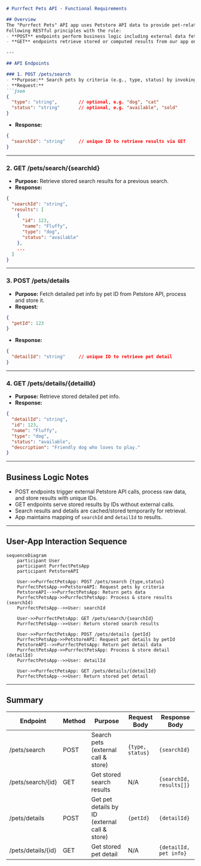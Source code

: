 ```markdown
# Purrfect Pets API - Functional Requirements

## Overview
The "Purrfect Pets" API app uses Petstore API data to provide pet-related functionalities.  
Following RESTful principles with the rule:  
- **POST** endpoints perform business logic including external data fetching or calculations.  
- **GET** endpoints retrieve stored or computed results from our app only.

---

## API Endpoints

### 1. POST /pets/search  
- **Purpose:** Search pets by criteria (e.g., type, status) by invoking Petstore API, process results, and store them locally for retrieval.  
- **Request:**  
```json
{
  "type": "string",        // optional, e.g. "dog", "cat"
  "status": "string"       // optional, e.g. "available", "sold"
}
```  
- **Response:**  
```json
{
  "searchId": "string"     // unique ID to retrieve results via GET
}
```

---

### 2. GET /pets/search/{searchId}  
- **Purpose:** Retrieve stored search results for a previous search.  
- **Response:**  
```json
{
  "searchId": "string",
  "results": [
    {
      "id": 123,
      "name": "Fluffy",
      "type": "dog",
      "status": "available"
    },
    ...
  ]
}
```

---

### 3. POST /pets/details  
- **Purpose:** Fetch detailed pet info by pet ID from Petstore API, process and store it.  
- **Request:**  
```json
{
  "petId": 123
}
```  
- **Response:**  
```json
{
  "detailId": "string"     // unique ID to retrieve pet detail
}
```

---

### 4. GET /pets/details/{detailId}  
- **Purpose:** Retrieve stored detailed pet info.  
- **Response:**  
```json
{
  "detailId": "string",
  "id": 123,
  "name": "Fluffy",
  "type": "dog",
  "status": "available",
  "description": "Friendly dog who loves to play."
}
```

---

## Business Logic Notes

- POST endpoints trigger external Petstore API calls, process raw data, and store results with unique IDs.  
- GET endpoints serve stored results by IDs without external calls.  
- Search results and details are cached/stored temporarily for retrieval.  
- App maintains mapping of `searchId` and `detailId` to results.

---

## User-App Interaction Sequence

```mermaid
sequenceDiagram
    participant User
    participant PurrfectPetsApp
    participant PetstoreAPI

    User->>PurrfectPetsApp: POST /pets/search {type,status}
    PurrfectPetsApp->>PetstoreAPI: Request pets by criteria
    PetstoreAPI-->>PurrfectPetsApp: Return pets data
    PurrfectPetsApp->>PurrfectPetsApp: Process & store results (searchId)
    PurrfectPetsApp-->>User: searchId

    User->>PurrfectPetsApp: GET /pets/search/{searchId}
    PurrfectPetsApp-->>User: Return stored search results

    User->>PurrfectPetsApp: POST /pets/details {petId}
    PurrfectPetsApp->>PetstoreAPI: Request pet details by petId
    PetstoreAPI-->>PurrfectPetsApp: Return pet detail data
    PurrfectPetsApp->>PurrfectPetsApp: Process & store detail (detailId)
    PurrfectPetsApp-->>User: detailId

    User->>PurrfectPetsApp: GET /pets/details/{detailId}
    PurrfectPetsApp-->>User: Return stored pet detail
```

---

## Summary

| Endpoint          | Method | Purpose                               | Request Body                  | Response Body                 |
|-------------------|--------|-------------------------------------|------------------------------|------------------------------|
| /pets/search      | POST   | Search pets (external call & store) | `{type, status}`              | `{searchId}`                  |
| /pets/search/{id} | GET    | Get stored search results            | N/A                          | `{searchId, results[]}`       |
| /pets/details     | POST   | Get pet details by ID (external call & store) | `{petId}`                    | `{detailId}`                  |
| /pets/details/{id}| GET    | Get stored pet detail                | N/A                          | `{detailId, pet info}`        |
```
